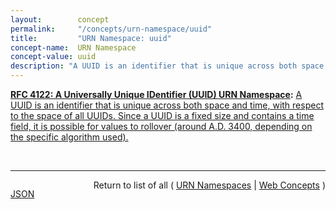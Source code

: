 ```yaml
---
layout:        concept
permalink:     "/concepts/urn-namespace/uuid"
title:         "URN Namespace: uuid"
concept-name:  URN Namespace
concept-value: uuid
description: "A UUID is an identifier that is unique across both space and time, with respect to the space of all UUIDs. Since a UUID is a fixed size and contains a time field, it is possible for values to rollover (around A.D. 3400, depending on the specific algorithm used)."
---
```


**[RFC 4122: A Universally Unique IDentifier (UUID) URN Namespace](/specs/IETF/RFC/4122 "This specification defines a Uniform Resource Name namespace for UUIDs (Universally Unique IDentifier), also known as GUIDs (Globally Unique IDentifier). A UUID is 128 bits long, and can guarantee uniqueness across space and time. UUIDs were originally used in the Apollo Network Computing System and later in the Open Software Foundation's (OSF) Distributed Computing Environment (DCE), and then in Microsoft Windows platforms. This specification is derived from the DCE specification with the kind permission of the OSF (now known as The Open Group). Information from earlier versions of the DCE specification have been incorporated into this document."):** [A UUID is an identifier that is unique across both space and time, with respect to the space of all UUIDs. Since a UUID is a fixed size and contains a time field, it is possible for values to rollover (around A.D. 3400, depending on the specific algorithm used).](http://tools.ietf.org/html/rfc4122#section-3 "Read documentation for URN Namespace &#34;uuid&#34;")

<br/>
<hr/>

<p style="float : left"><a href="./uuid.json" title="JSON representing this particular Web Concept value">JSON</a></p>
<p style="text-align: right">Return to list of all ( <a href="../urn-namespace/">URN Namespaces</a> | <a href="../">Web Concepts</a> )</p>
